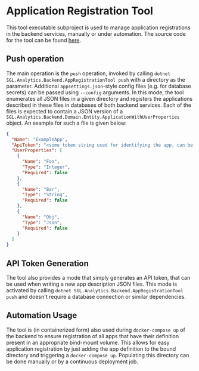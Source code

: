 # Application Registration Tool

This tool executable subproject is used to manage application registrations in the backend services, manually or under automation.
The source code for the tool can be found [here](https://gitlab.rlp.net/serious-games-lab/sgl-analytics/-/tree/main/SGL.Analytics.Backend.AppRegistrationTool).

## Push operation

The main operation is the `push` operation, invoked by calling `dotnet SGL.Analytics.Backend.AppRegistrationTool push` with a directory as the parameter.
Additional `appsettings.json`-style config files (e.g. for database secrets) can be passed using `--config` arguments.
In this mode, the tool enumerates all JSON files in a given directory and registers the applications described in these files in databases of both backend services.
Each of the files is expected to contain a JSON version of a `SGL.Analytics.Backend.Domain.Entity.ApplicationWithUserProperties` object.
An example for such a file is given below:

```json
{
  "Name": "ExampleApp",
  "ApiToken": "<some token string used for identifying the app, can be generated using the generate-api-token verb of the tool>",
  "UserProperties": [
    {
      "Name": "Foo",
      "Type": "Integer",
      "Required": false
    },
    {
      "Name": "Bar",
      "Type": "String",
      "Required": false
    },
    {
      "Name": "Obj",
      "Type": "Json",
      "Required": false
    }
  ]
}
```

## API Token Generation

The tool also provides a mode that simply generates an API token, that can be used when writing a new app description JSON files.
This mode is activated by calling `dotnet SGL.Analytics.Backend.AppRegistrationTool push` and doesn't require a database connection or similar dependencies.

## Automation Usage

The tool is (in containerized form) also used during `docker-compose up` of the backend to ensure registration of all apps that have their definition present in an appropriate bind-mount volume.
This allows for easy application registration by just adding the app definition to the bound directory and triggering a `docker-compose up`.
Populating this directory can be done manually or by a continuous deployment job.
